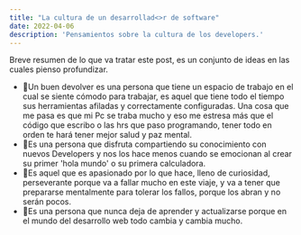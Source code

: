 ```yaml
---
title: "La cultura de un desarrollad<>r de software"
date: 2022-04-06
description: 'Pensamientos sobre la cultura de los developers.'
---
```


Breve resumen de lo que va tratar este post, es un conjunto de ideas en las cuales pienso profundizar.

- 🚀Un buen devolver es una persona que tiene un espacio de trabajo en el cual se siente cómodo para trabajar, es aquel que tiene todo el tiempo sus herramientas afiladas y correctamente configuradas. Una cosa que me pasa es que mi Pc se traba mucho y eso me estresa más que el código que escribo o las hrs que paso programando, tener todo en orden te hará tener mejor salud y paz mental.
 - 🚀Es una persona que disfruta compartiendo su conocimiento con nuevos Developers y nos los hace menos cuando se emocionan al crear su primer 'hola mundo' o su primera calculadora. 
- 🚀Es aquel que es apasionado por lo que hace, lleno de curiosidad, perseverante porque va a fallar mucho en este viaje, y va a tener que prepararse mentalmente para tolerar los fallos, porque los abran y no serán pocos. 
- 🚀Es una persona que nunca deja de aprender y actualizarse porque en el mundo del desarrollo web todo cambia y cambia mucho.
